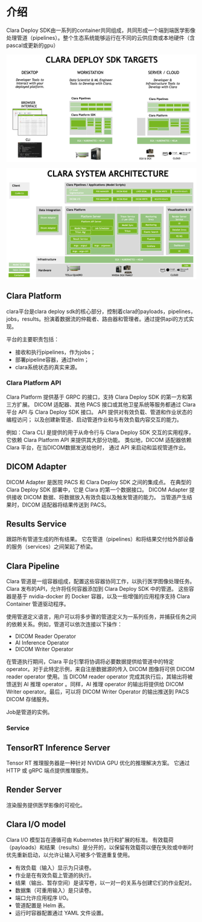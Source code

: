 
# 介绍

Clara Deploy SDK由一系列的container共同组成，共同形成一个端到端医学影像处理管道（pipelines）。整个生态系统能够运行在不同的云供应商或本地硬件（含pascal或更新的gpu）

![](./imgres/clara_deploy_targets.png)

![](./imgres/clara_overview_components.png)

## Clara Platform

clara平台是clara deploy sdk的核心部分，控制着clara的payloads，pipelines，jobs，results。扮演着数据流的仲裁者、路由器和管理者。通过提供api的方式实现。

平台的主要职责包括：

- 接收和执行pipelines，作为jobs；
- 部署pipeline容器，通过helm；
- clara系统状态的真实来源。

### Clara Platform API

Clara Platform 提供基于 GRPC 的接口，支持 Clara Deploy SDK 的第一方和第三方扩展。 DICOM 适配器、其他 PACS 接口或其他卫星系统等服务都通过 Clara 平台 API 与 Clara Deploy SDK 接口。 API 提供对有效负载、管道和作业状态的编程访问； 以及创建新管道、启动管道作业和与有效负载内容交互的能力。

例如：Clara CLI 是提供的用于从命令行与 Clara Deploy SDK 交互的实用程序，它依赖 Clara Platform API 来提供其大部分功能。 类似地，DICOM 适配器依赖 Clara 平台，在当DICOM数据发送给他时， 通过 API 来启动和监视管道作业。

## DICOM Adapter

DICOM Adapter 是医院 PACS 和 Clara Deploy SDK 之间的集成点。 在典型的 Clara Deploy SDK 部署中，它是 Clara 的第一个数据接口。 DICOM Adapter 提供接收 DICOM 数据、将数据放入有效负载以及触发管道的能力。 当管道产生结果时，DICOM 适配器将结果传送到 PACS。

## Results Service

跟踪所有管道生成的所有结果。 它在管道（pipelines）和将结果交付给外部设备的服务（services）之间架起了桥梁。

## Clara Pipeline

Clara 管道是一组容器组成，配置这些容器协同工作，以执行医学图像处理任务。 Clara 发布的API，允许将任何容器添加到 Clara Deploy SDK 中的管道。 这些容器是基于 nvidia-docker 的 Docker 容器，以及一些增强的应用程序支持 Clara Container 管道驱动程序。

使用管道定义语言，用户可以将多步骤的管道定义为一系列任务，并捕获任务之间的依赖关系。例如，管道可以依次连接以下操作：

- DICOM Reader Operator
- AI Inference Operator
- DICOM Writer Operator

在管道执行期间，Clara 平台引擎将协调将必要数据提供给管道中的特定operator。对于此特定示例，来自注册数据源的传入 DICOM 图像将可供 DICOM reader operator 使用。当 DICOM reader operator 完成其执行后，其输出将被馈送到 AI 推理 operator 。同样，AI 推理 operator 的输出将提供给 DICOM Writer operator。最后，可以将 DICOM Writer Operator 的输出推送到 PACS DICOM 存储服务。

Job是管道的实例。

### Service
## TensorRT Inference Server

Tensor RT 推理服务器是一种针对 NVIDIA GPU 优化的推理解决方案。 它通过 HTTP 或 gRPC 端点提供推理服务。

## Render Server

渲染服务提供医学影像的可视化。

## Clara I/O model

Clara I/O 模型旨在遵循可由 Kubernetes 执行和扩展的标准。 有效载荷（payloads）和结果（results）是分开的，以保留有效载荷以便在失败或中断时优先重新启动，以允许让输入可被多个管道重复使用。

- 有效负载（输入）显示为只读卷。
- 作业是在有效负载上管道的执行。
- 结果（输出、暂存空间）是读写卷，以一对一的关系与创建它们的作业配对。
- 数据集（可重用输入）是只读卷。
- 端口允许应用程序 I/O。
- 管道配置是 Helm 表。
- 运行时容器配置通过 YAML 文件设置。